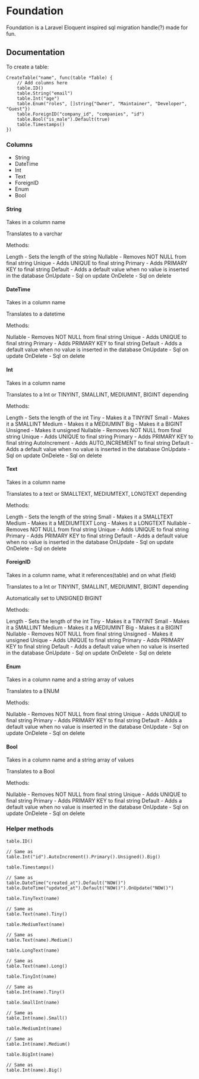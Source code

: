 # Foundation

Foundation is a Laravel Eloquent inspired sql migration handle(?) made for fun.

## Documentation

To create a table:

```golang
CreateTable("name", func(table *Table) {
    // Add columns here
    table.ID()
    table.String("email")
    table.Int("age")
    table.Enum("roles", []string{"Owner", "Maintainer", "Developer", "Guest"})
    table.ForeignID("company_id", "companies", "id")
    table.Bool("is_male").Default(true)
    table.Timestamps()
})
```

### Columns

* String
* DateTime
* Int
* Text
* ForeignID
* Enum
* Bool

#### String

Takes in a column name

Translates to a varchar

Methods:

Length - Sets the length of the string
Nullable - Removes NOT NULL from final string
Unique - Adds UNIQUE to final string
Primary - Adds PRIMARY KEY to final string
Default - Adds a default value when no value is inserted in the database
OnUpdate - Sql on update
OnDelete - Sql on delete

#### DateTime

Takes in a column name

Translates to a datetime

Methods:

Nullable - Removes NOT NULL from final string
Unique - Adds UNIQUE to final string
Primary - Adds PRIMARY KEY to final string
Default - Adds a default value when no value is inserted in the database
OnUpdate - Sql on update
OnDelete - Sql on delete

#### Int

Takes in a column name

Translates to a Int or TINYINT, SMALLINT, MEDIUMINT, BIGINT depending

Methods:

Length - Sets the length of the int
Tiny - Makes it a TINYINT
Small - Makes it a SMALLINT
Medium - Makes it a MEDIUMINT
Big - Makes it a BIGINT
Unsigned - Makes it unsigned
Nullable - Removes NOT NULL from final string
Unique - Adds UNIQUE to final string
Primary - Adds PRIMARY KEY to final string
AutoIncrement - Adds AUTO_INCREMENT to final string
Default - Adds a default value when no value is inserted in the database
OnUpdate - Sql on update
OnDelete - Sql on delete

#### Text

Takes in a column name

Translates to a text or SMALLTEXT, MEDIUMTEXT, LONGTEXT depending

Methods:

Length - Sets the length of the string
Small - Makes it a SMALLTEXT
Medium - Makes it a MEDIUMTEXT
Long - Makes it a LONGTEXT
Nullable - Removes NOT NULL from final string
Unique - Adds UNIQUE to final string
Primary - Adds PRIMARY KEY to final string
Default - Adds a default value when no value is inserted in the database
OnUpdate - Sql on update
OnDelete - Sql on delete

#### ForeignID

Takes in a column name, what it references(table) and on what (field)

Translates to a Int or TINYINT, SMALLINT, MEDIUMINT, BIGINT depending

Automatically set to UNSIGNED BIGINT

Methods:

Length - Sets the length of the int
Tiny - Makes it a TINYINT
Small - Makes it a SMALLINT
Medium - Makes it a MEDIUMINT
Big - Makes it a BIGINT
Nullable - Removes NOT NULL from final string
Unsigned - Makes it unsigned
Unique - Adds UNIQUE to final string
Primary - Adds PRIMARY KEY to final string
Default - Adds a default value when no value is inserted in the database
OnUpdate - Sql on update
OnDelete - Sql on delete

#### Enum

Takes in a column name and a string array of values

Translates to a ENUM

Methods:

Nullable - Removes NOT NULL from final string
Unique - Adds UNIQUE to final string
Primary - Adds PRIMARY KEY to final string
Default - Adds a default value when no value is inserted in the database
OnUpdate - Sql on update
OnDelete - Sql on delete

#### Bool

Takes in a column name and a string array of values

Translates to a Bool

Methods:

Nullable - Removes NOT NULL from final string
Unique - Adds UNIQUE to final string
Primary - Adds PRIMARY KEY to final string
Default - Adds a default value when no value is inserted in the database
OnUpdate - Sql on update
OnDelete - Sql on delete

### Helper methods

```golang
table.ID()

// Same as
table.Int("id").AutoIncrement().Primary().Unsigned().Big()
```

```golang
table.Timestamps()

// Same as
table.DateTime("created_at").Default("NOW()")
table.DateTime("updated_at").Default("NOW()").OnUpdate("NOW()")
```

```golang
table.TinyText(name)

// Same as
table.Text(name).Tiny()
```


```golang
table.MediumText(name)

// Same as
table.Text(name).Medium()
```

```golang
table.LongText(name)

// Same as
table.Text(name).Long()
```

```golang
table.TinyInt(name)

// Same as
table.Int(name).Tiny()
```

```golang
table.SmallInt(name)

// Same as
table.Int(name).Small()
```

```golang
table.MediumInt(name)

// Same as
table.Int(name).Medium()
```

```golang
table.BigInt(name)

// Same as
table.Int(name).Big()
```
